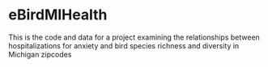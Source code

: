 # eBirdMIHealth

This is the code and data for a project examining the relationships between hospitalizations for anxiety and bird species richness and diversity in Michigan zipcodes 